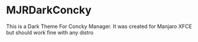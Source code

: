 # MJRDarkConcky
This is a Dark Theme For Concky Manager. It was created for Manjaro XFCE but should work fine with any distro
